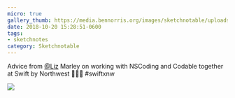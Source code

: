 ```yaml
---
micro: true
gallery_thumb: https://media.bennorris.org/images/sketchnotable/uploads/2018/a61e7c0a53.jpg
date: 2018-10-20 15:28:51-0600
tags:
- sketchnotes
category: Sketchnotable
---
```


Advice from [@Liz](https://micro.blog/Liz) Marley on working with NSCoding and Codable together at Swift by Northwest 📱✍🏼 #swiftxnw

<img src="https://media.bennorris.org/images/sketchnotable/uploads/2018/a61e7c0a53.jpg"  />